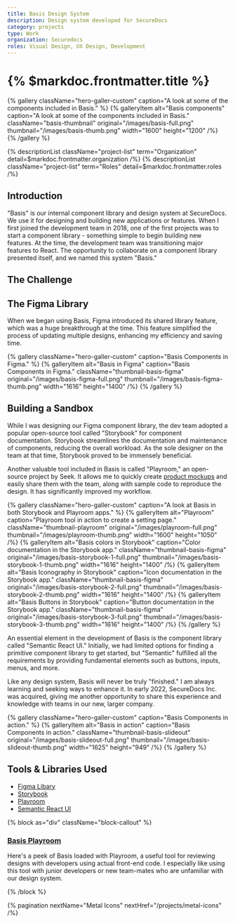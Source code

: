 ```yaml
---
title: Basis Design System
description: Design system developed for SecureDocs
category: projects
type: Work
organization: Securedocs
roles: Visual Design, UX Design, Development
---
```


# {% $markdoc.frontmatter.title %}

{% gallery className="hero-galler-custom" caption="A look at some of the components included in Basis." %}
{% galleryItem
  alt="Basis components"
  caption="A look at some of the components included in Basis."
  className="basis-thumbnail"
  original="/images/basis-full.png"
  thumbnail="/images/basis-thumb.png"
  width="1600"
  height="1200"
/%}
{% /gallery %}

{% descriptionList className="project-list" term="Organization" detail=$markdoc.frontmatter.organization /%}
{% descriptionList className="project-list" term="Roles" detail=$markdoc.frontmatter.roles /%}

## Introduction

"Basis" is our internal component library and design system at SecureDocs. We use it for designing and building new applications or features. When I first joined the development team in 2018, one of the first projects was to start a component library - something simple to begin building new features. At the time, the development team was transitioning major features to React. The opportunity to collaborate on a component library presented itself, and we named this system "Basis."

## The Challenge



## The Figma Library

When we began using Basis, Figma introduced its shared library feature, which was a huge breakthrough at the time. This feature simplified the process of updating multiple designs, enhancing my efficiency and saving time.

{% gallery className="hero-galler-custom" caption="Basis Components in Figma." %}
{% galleryItem
  alt="Basis in Figma"
  caption="Basis Components in Figma."
  className="thumbnail-basis-figma"
  original="/images/basis-figma-full.png"
  thumbnail="/images/basis-figma-thumb.png"
  width="1616"
  height="1400"
/%}
{% /gallery %}

## Building a Sandbox

While I was designing our Figma component library, the dev team adopted a popular open-source tool called "Storybook" for component documentation. Storybook streamlines the documentation and maintenance of components, reducing the overall workload. As the sole designer on the team at that time, Storybook proved to be immensely beneficial.

Another valuable tool included in Basis is called "Playroom," an open-source project by Seek. It allows me to quickly create [product mockups](https://basis-iota.vercel.app/playroom/#?code=N4Igxg9gJgpiBcIA8AhCAPAOgOwAS4AcBDKKAS2wHMBeTEAJgAYCsQd8BbI9AdTKgAuAC1ogAnADZmrdri4AnShQAyMAGYDRRAK4CIdWQqXYASmUpDNdHXoN45RRRQAqEAqMZ3Oj42gF6ODzsAPlkkAGUYSg4YbAFcACMiAGcyMFD7fCQAcXl%2BXEgAG20ObGTRAQB3fRBccgA3fhgoXHkYQu5mjPwe3By8qAA6AGEIYtLcSv5hUQBWOm7enqQG3GSBAE9CmGpgYEIIVIEyCGx4XDp1tIBrDboAGlw9AnO6JhY6XABfL8Wl5YAEjASBRKGsyAAvHZ0DgUMifFKiBqfSBxWJWEAAWQ2uEi-lByU%2BAHo-v8%2BsoyOtWu1Oi11lsdnsHE5sKoNK8QABaegfWo-Ulk8mUgSDACSAhgHGC2NwAAV5BA1GRtkgiRT1mKJVLZIKsuqReLJdLtIVjmoiGA9PJcABBXRCdFpIjHU6q-Wao063VId2GqUy0VoyjyZ0nPB445UZJu4Ue7WZb2%2BrXBAByEDNTpd4Zg%2BKjMY1foFZJ9scLABEIJVsIUICRcTnI5Ro2rS8mvf98wIi70kGWyI1YNahPxYHgSe2lkggSCqOCoaJYdh4bVEXRkbVURK4qIbWBINo4vXc03id3lvrqR10M01pttrt9kYVOoBBzubzvr8Jx2k0bRhxiGwHFAzUCB5C4LNOzjM8e1-KVRjiENLR4MDrmSI9G2bOCYPPVsjV3fdDxteQwGHeoYCwvD411XCC2TABRbZLQVJcwFxcxsGdbQ2gwgkoMLb9J2wnhnRgcDHGuXBhm0dYIFhCFQ1dFs6M9BNBRLFSpTtPROWcIhKGMMEIz45SDTbNTi2wgiIAPeJAwlYNFLKfjzJozsz1VBoi1VXJ%2BBGMYSmwbzfKGUZxjwKZBBEOgAEYYoWQSp2BchZ03dFRBlYyo0%2BVJ5zoSM7lqccLKyPsBzE3BivUzEKOSfSYEE-AKFAxrcAdEgxNEABVAgoFElosqbOV6q8XU0u3OgAE0ICeYd0MpXAiDkWr6oKOSCFOdFBlG-4quLSJoi23IbIIHCIiiGI4hwrIQtwcj5GOMAiEKG1Cg4hcR22BKSuLEL-PC3A1BrfrRG2DRPkimZgBigBmL8fvU6cUrBVcQHXOdoRARdlzWtEJqxHF5UVZUGqK67liJP6wsC8mboGf7AsB4GJSgUQ8gsARPgldABFe966HZywIemERgDh2nlhQXQ9DwcaMXo8hOdqXLMYKlF1oteI9porJKfp6nSnJnyBjOokDsurtWvOw6rtaun8iKQLyjeHK70ZfZQLicJIRgDkYoAFg-fk7eWP6TErW8GQfQgSGRvwAg5Tw%2BXhnXJypgKJkh6KQAkBYUyIGJjb8g2gpDnt04BrPRBipPggANTIa4yCL0KM9LhHJz1vzw8qCX%2Bm7iP6XvJliFIUF47kxPPmDjuOwrxmq7oXOQGCeiuGVFuGcNsvQ-1tvJhF6va8aJvBjACQYokAABZIYDAbjmggMBkjPuTN5Lvuu6GHu%2B7Dwe3ejqPOO6YE4XBAEnT8Et7at0rofJeCxZQpGSNUeQUB35tygX0eemc4EgBrgsAAVEQ4hJDiHoPCp-P%2Bvcd792-v-KOI9Y7jxAZPMBECZ6p3LnvWBUVRDL2CKMWy8gNjkJpjvaBW8Iq4PwSvLqS4Wa4gEKJZs2D26cL6F-QYP8aFUMwbQyRB9eHwJXpiCACQSZyiEJtXAKYSgJDEqI7es807cIXtI2uABqGKuAYr0BhpyXx-jAn%2B0cWozhm9tHOJbqbc26IPJmwukdBU2hTqJViXEQYx0UlnXSZbKJt17qPWenzSg2APqkC%2BivHRriJhA1rCzUGL5ha8OhuLcRfQkagnafgVG65ukYw%2BkuHa6jcZbgxJiE0ZpNZgVtPaR0T0szDNTtrHWoTf41LwHUkGAtzBC1qNzXmb1Sls12UrQxUM2nOJ7FLfwpxRnpToArMgZyVYVAoIVNaAFNaVUoRso2X8YmJNth3a2Fsja5LWHfU4fVhEx1IM0UQ90PkHJKWUugYB0RiW%2BuopAzgYA82CNNbQi0eLYHTLgGSoJFp4BsA6OImYwyLQIAQQYqo8UEpDqqXJgKbZ5PUgk3lmTkmpJ%2BqCpJJ0clAr5asgpYkikvSOWirGn1SbrOLvvLZDS6BgzOVXVpKcRlJRnJQfpvT%2BxLM4a8mEcILWpzlhlYCQYQxZl4tlNgVyegrLcpoj%2BnKAVWwFWCq23LOUQsKU6QoaqWiO1KM7EAMNXYMI9qcAQ3soR%2B0DqwSB7T9Ef0Grga4MARE%2BowTm1RwQADy2A1llo2U8fFhz%2BYgEFkrTBWQbky3ufjJ5LyfZvKAurL5lofk5pLRQmh-qomBriaGqVd05URqjWtcKcaE3KwAUyT2qafYZqDganF5b82FuLeW2t6qKFVprR6iRJd6081RScjm2KRntulnc%2B1jzFY5T7fld5g7iDDq9assdYiPXRL9SGqJYaF1PUjdUh2bdV2JuHsmr2O6wEBz3Xow9DYqXHqvS%2B3NGCK1qDUARw1qi72NuOTsp9VTr2SzfbLFNDyQA9u-XlEAasNwa0A3okDTicWTtTlyqVPKg2iunRkrJIr1K5KFRK4NYnOWyoehGh91qKmqvgzAxmmqEXaqabUPVsN93hM6VQU1ca%2BkMfwFa5VQz3UvvwB%2BkAaYMwLMZYNQkTmRlAf5aesDlH9Os1o3sqjGnm2nOaRcszImO3vpY92r9ysf1cb-TxodWtfnntAyJ4T3opPSrk3O4GyMjayg6BiqxhRBwjqiZVi0MAat1f85ORr1WxitYq1V5rXWKptZ7B1vrtWBs9aay1sbnLhuTetINjRkH%2BXyZkx5ZbwrJW8qNqp%2BVkXYRaefSJ4LzMDMgB1TF0Wpm9EWZRtZ81qXOPY3VnjDEFYqxlddSeMmE7AsHrrSFx94WUWKoB7qw%2BYs4urIS8x57oh2P3dVhlz5AHsvfb%2BX6kK4mZ0gohWV0E43Oujbm-jkb3Xpu9dm-VkTM3%2BtE7JxNmnlPVnU8J4ztyzPScgqK-EtbinRVlSaEOEcsRWeTmu12jE1lbIfZ8wM39A6vt8-7ALkXPYefZKU5tlTAx51qdg7tlVB2ZV-eO6F07RnzkXcuYRsXZr6gccxo9njMO6D-kAo60C4lFkK6Ez98JR36knZbVzBtkWg-GbB1bw1UPxew5S7L9L8ukffPmz2ATYTvUY4DYt70OPazlbpwTjnVPycM5T30dnU2Gsl5Z2XpAFfadV-pzX4nFP5uic15JtXsn9pSoU%2Br7Hyn8na-DXr4HmmoCVKjQY-7hnwbh5aZdnN12rNIju-0%2Bzjv%2BmuYQgIJCAgULyDQtL21uoy%2B6194d43AfTdh4i2PqLdGLe7Ejzi6Prm4fx%2B40nvjqPcuCeA5npztniVryrgLjlQC3qXpAc3gXiTpXsXk3kXkztXkgWzigfAcgYgRgUtoPjgYKitmkr3gQQPh3pfvkCPsUvfnthPtpkFlftsmbnPk-tDPQBDm5DbrdnbvDoMjjK5pLkRCRGRBRKeL-rpv-mQWIZsibiDsHvevfrfnqv7Gwd6G-klhiMMG0KJCSqRP2KTJ-ojpAFliroVhfiYSbFnrgTnpYW5BCrfKiDCjiEAidkirIdRkqhimiPIIbm5Oyl2GmNSB4fEI4DoeROhEQPUEQMqEQAkNsKykSL4f8sAcWFzolEVn3t3h2F3hthJhITrjtlQQbvRr9n-lIdfo0kwSZi-uZslF0rZotJwSfjRBvjar5i%2Bu-kxLvqcGkOxKUlxDxN5o0WSGfhoqYW5P7gwbfkDk2goRHsoepKoc7mxnHvZl-oYcjsYQFmjlOoAd6kkZkaVnnnjrAa3tAagd6PXhse1ugQ3ggYXtgecdcZcUNo8W3ikZ3kQetoQfgZ8SQTkUbuQTBpQU2tQZPjptPtIbPqDgvlUSJsvnUbboMYKM0Y5lvmoaICJBKOJIflJDJAEJCE5IiUsMMeRhIeCWUWFmclMTRg-uFnqjCZDkxjHp%2Bs8vbv2h8mscnjlpIf8jsYVnsZOLnsaqcfcepBcbXmKcKTcZgXcVKWgVgbKQ8fKU8QttYZ3FkV8RbOkdkVjrkRQQqsCYUVPrejPowVCVDIvgxkasjCvmuGvnUcicuKiYsdpBALpPpIZMfq0ZwsSWnkaRqhCTSZSSHvIdFvPrFnogsWMrHiydwXLuybxijmBr6ejuYUAaqfsaAeAZQJKcqVkBKccVAQWTAY3jKbmeXi8Tma8fybrOqaKrWTYemb9MPoCfqdSSCbQcUZIUzOSaaedrsBadbjUZZvCQ0V6eog6YSf8HwXuDZIePZFEM6mGISNgJOZ6lyZIn6QDCaZMcGdMaGcwfSW5JGaxh-isQYQmWWeflsflryXgX8SARbGAYcRAUWWcaKRWa%2BSKcWPmSWXAQqe%2BUqeKR%2BWmaQckfWZ3KYeBvYO3hJqqGgOgBkCAPcCAFnMkAgAANo1z0D%2BwAC6XwQAA "Basis Playroom") and easily share them with the team, along with sample code to reproduce the design. It has significantly improved my workflow.

{% gallery className="hero-galler-custom" caption="A look at Basis in both Storybook and Playroom apps." %}
{% galleryItem
  alt="Playroom"
  caption="Playroom tool in action to create a setting page."
  className="thumbnail-playroom"
  original="/images/playroom-full.png"
  thumbnail="/images/playroom-thumb.png"
  width="1600"
  height="1050"
/%}
{% galleryItem
  alt="Basis colors in Storybook"
  caption="Color documentation in the Storybook app."
  className="thumbnail-basis-figma"
  original="/images/basis-storybook-1-full.png"
  thumbnail="/images/basis-storybook-1-thumb.png"
  width="1616"
  height="1400"
/%}
{% galleryItem
  alt="Basis Iconography in Storybook"
  caption="Icon documentation in the Storybook app."
  className="thumbnail-basis-figma"
  original="/images/basis-storybook-2-full.png"
  thumbnail="/images/basis-storybook-2-thumb.png"
  width="1616"
  height="1400"
/%}
{% galleryItem
  alt="Basis Buttons in Storybook"
  caption="Button documentation in the Storybook app."
  className="thumbnail-basis-figma"
  original="/images/basis-storybook-3-full.png"
  thumbnail="/images/basis-storybook-3-thumb.png"
  width="1616"
  height="1400"
/%}
{% /gallery %}

An essential element in the development of Basis is the component library called "Semantic React UI." Initially, we had limited options for finding a primitive component library to get started, but "Semantic" fulfilled all the requirements by providing fundamental elements such as buttons, inputs, menus, and more.

Like any design system, Basis will never be truly "finished." I am always learning and seeking ways to enhance it. In early 2022, SecureDocs Inc. was acquired, giving me another opportunity to share this experience and knowledge with teams in our new, larger company.

{% gallery className="hero-galler-custom" caption="Basis Components in action." %}
{% galleryItem
  alt="Basis in action"
  caption="Basis Components in action."
  className="thumbnail-basis-slideout"
  original="/images/basis-slideout-full.png"
  thumbnail="/images/basis-slideout-thumb.png"
  width="1625"
  height="949"
/%}
{% /gallery %}

## Tools & Libraries Used

- [Figma Libary](https://help.figma.com/hc/en-us/articles/360041051154-Guide-to-libraries-in-Figma)
- [Storybook](https://storybook.js.org/)
- [Playroom](https://github.com/seek-oss/playroom)
- [Semantic React UI](https://react.semantic-ui.com/)

{% block as="div" className="block-callout" %}

### [Basis Playroom](https://basis-iota.vercel.app/playroom/#?code=N4Igxg9gJgpiBcIA8AhCAPAOgOwAS4AcBDKKAS2wHMBeTEAJgAYCsQd8BbI9AdTKgAuAC1ogAnADZmrdri4AnShQAyMAGYDRRAK4CIdWQqXYASmUpDNdHXoN45RRRQAqEAqMZ3Oj42gF6ODzsAPlkkAGUYSg4YbAFcACMiAGcyMFD7fCQAcXl%2BXEgAG20ObGTRAQB3fRBccgA3fhgoXHkYQu5mjPwe3By8qAA6AGEIYtLcSv5hUQBWOm7enqQG3GSBAE9CmGpgYEIIVIEyCGx4XDp1tIBrDboAGlw9AnO6JhY6XABfL8Wl5YAEjASBRKGsyAAvHZ0DgUMifFKiBqfSBxWJWEAAWQ2uEi-lByU%2BAHo-v8%2BsoyOtWu1Oi11lsdnsHE5sKoNK8QABaegfWo-Ulk8mUgSDACSAhgHGC2NwAAV5BA1GRtkgiRT1mKJVLZIKsuqReLJdLtIVjmoiGA9PJcABBXRCdFpIjHU6q-Wao063VId2GqUy0VoyjyZ0nPB445UZJu4Ue7WZb2%2BrXBAByEDNTpd4Zg%2BKjMY1foFZJ9scLABEIJVsIUICRcTnI5Ro2rS8mvf98wIi70kGWyI1YNahPxYHgSe2lkggSCqOCoaJYdh4bVEXRkbVURK4qIbWBINo4vXc03id3lvrqR10M01pttrt9kYVOoBBzubzvr8Jx2k0bRhxiGwHFAzUCB5C4LNOzjM8e1-KVRjiENLR4MDrmSI9G2bOCYPPVsjV3fdDxteQwGHeoYCwvD411XCC2TABRbZLQVJcwFxcxsGdbQ2gwgkoMLb9J2wnhnRgcDHGuXBhm0dYIFhCFQ1dFs6M9BNBRLFSpTtPROWcIhKGMMEIz45SDTbNTi2wgiIAPeJAwlYNFLKfjzJozsz1VBoi1VXJ%2BBGMYSmwbzfKGUZxjwKZBBEOgAEYYoWQSp2BchZ03dFRBlYyo0%2BVJ5zoSM7lqccLKyPsBzE3BivUzEKOSfSYEE-AKFAxrcAdEgxNEABVAgoFElosqbOV6q8XU0u3OgAE0ICeYd0MpXAiDkWr6oKOSCFOdFBlG-4quLSJoi23IbIIHCIiiGI4hwrIQtwcj5GOMAiEKG1Cg4hcR22BKSuLEL-PC3A1BrfrRG2DRPkimZgBigBmL8fvU6cUrBVcQHXOdoRARdlzWtEJqxHF5UVZUGqK67liJP6wsC8mboGf7AsB4GJSgUQ8gsARPgldABFe966HZywIemERgDh2nlhQXQ9DwcaMXo8hOdqXLMYKlF1oteI9porJKfp6nSnJnyBjOokDsurtWvOw6rtaun8iKQLyjeHK70ZfZQLicJIRgDkYoAFg-fk7eWP6TErW8GQfQgSGRvwAg5Tw%2BXhnXJypgKJkh6KQAkBYUyIGJjb8g2gpDnt04BrPRBipPggANTIa4yCL0KM9LhHJz1vzw8qCX%2Bm7iP6XvJliFIUF47kxPPmDjuOwrxmq7oXOQGCeiuGVFuGcNsvQ-1tvJhF6va8aJvBjACQYokAABZIYDAbjmggMBkjPuTN5Lvuu6GHu%2B7Dwe3ejqPOO6YE4XBAEnT8Et7at0rofJeCxZQpGSNUeQUB35tygX0eemc4EgBrgsAAVEQ4hJDiHoPCp-P%2Bvcd792-v-KOI9Y7jxAZPMBECZ6p3LnvWBUVRDL2CKMWy8gNjkJpjvaBW8Iq4PwSvLqS4Wa4gEKJZs2D26cL6F-QYP8aFUMwbQyRB9eHwJXpiCACQSZyiEJtXAKYSgJDEqI7es807cIXtI2uABqGKuAYr0BhpyXx-jAn%2B0cWozhm9tHOJbqbc26IPJmwukdBU2hTqJViXEQYx0UlnXSZbKJt17qPWenzSg2APqkC%2BivHRriJhA1rCzUGL5ha8OhuLcRfQkagnafgVG65ukYw%2BkuHa6jcZbgxJiE0ZpNZgVtPaR0T0szDNTtrHWoTf41LwHUkGAtzBC1qNzXmb1Sls12UrQxUM2nOJ7FLfwpxRnpToArMgZyVYVAoIVNaAFNaVUoRso2X8YmJNth3a2Fsja5LWHfU4fVhEx1IM0UQ90PkHJKWUugYB0RiW%2BuopAzgYA82CNNbQi0eLYHTLgGSoJFp4BsA6OImYwyLQIAQQYqo8UEpDqqXJgKbZ5PUgk3lmTkmpJ%2BqCpJJ0clAr5asgpYkikvSOWirGn1SbrOLvvLZDS6BgzOVXVpKcRlJRnJQfpvT%2BxLM4a8mEcILWpzlhlYCQYQxZl4tlNgVyegrLcpoj%2BnKAVWwFWCq23LOUQsKU6QoaqWiO1KM7EAMNXYMI9qcAQ3soR%2B0DqwSB7T9Ef0Grga4MARE%2BowTm1RwQADy2A1llo2U8fFhz%2BYgEFkrTBWQbky3ufjJ5LyfZvKAurL5lofk5pLRQmh-qomBriaGqVd05URqjWtcKcaE3KwAUyT2qafYZqDganF5b82FuLeW2t6qKFVprR6iRJd6081RScjm2KRntulnc%2B1jzFY5T7fld5g7iDDq9assdYiPXRL9SGqJYaF1PUjdUh2bdV2JuHsmr2O6wEBz3Xow9DYqXHqvS%2B3NGCK1qDUARw1qi72NuOTsp9VTr2SzfbLFNDyQA9u-XlEAasNwa0A3okDTicWTtTlyqVPKg2iunRkrJIr1K5KFRK4NYnOWyoehGh91qKmqvgzAxmmqEXaqabUPVsN93hM6VQU1ca%2BkMfwFa5VQz3UvvwB%2BkAaYMwLMZYNQkTmRlAf5aesDlH9Os1o3sqjGnm2nOaRcszImO3vpY92r9ysf1cb-TxodWtfnntAyJ4T3opPSrk3O4GyMjayg6BiqxhRBwjqiZVi0MAat1f85ORr1WxitYq1V5rXWKptZ7B1vrtWBs9aay1sbnLhuTetINjRkH%2BXyZkx5ZbwrJW8qNqp%2BVkXYRaefSJ4LzMDMgB1TF0Wpm9EWZRtZ81qXOPY3VnjDEFYqxlddSeMmE7AsHrrSFx94WUWKoB7qw%2BYs4urIS8x57oh2P3dVhlz5AHsvfb%2BX6kK4mZ0gohWV0E43Oujbm-jkb3Xpu9dm-VkTM3%2BtE7JxNmnlPVnU8J4ztyzPScgqK-EtbinRVlSaEOEcsRWeTmu12jE1lbIfZ8wM39A6vt8-7ALkXPYefZKU5tlTAx51qdg7tlVB2ZV-eO6F07RnzkXcuYRsXZr6gccxo9njMO6D-kAo60C4lFkK6Ez98JR36knZbVzBtkWg-GbB1bw1UPxew5S7L9L8ukffPmz2ATYTvUY4DYt70OPazlbpwTjnVPycM5T30dnU2Gsl5Z2XpAFfadV-pzX4nFP5uic15JtXsn9pSoU%2Br7Hyn8na-DXr4HmmoCVKjQY-7hnwbh5aZdnN12rNIju-0%2Bzjv%2BmuYQgIJCAgULyDQtL21uoy%2B6194d43AfTdh4i2PqLdGLe7Ejzi6Prm4fx%2B40nvjqPcuCeA5npztniVryrgLjlQC3qXpAc3gXiTpXsXk3kXkztXkgWzigfAcgYgRgUtoPjgYKitmkr3gQQPh3pfvkCPsUvfnthPtpkFlftsmbnPk-tDPQBDm5DbrdnbvDoMjjK5pLkRCRGRBRKeL-rpv-mQWIZsibiDsHvevfrfnqv7Gwd6G-klhiMMG0KJCSqRP2KTJ-ojpAFliroVhfiYSbFnrgTnpYW5BCrfKiDCjiEAidkirIdRkqhimiPIIbm5Oyl2GmNSB4fEI4DoeROhEQPUEQMqEQAkNsKykSL4f8sAcWFzolEVn3t3h2F3hthJhITrjtlQQbvRr9n-lIdfo0kwSZi-uZslF0rZotJwSfjRBvjar5i%2Bu-kxLvqcGkOxKUlxDxN5o0WSGfhoqYW5P7gwbfkDk2goRHsoepKoc7mxnHvZl-oYcjsYQFmjlOoAd6kkZkaVnnnjrAa3tAagd6PXhse1ugQ3ggYXtgecdcZcUNo8W3ikZ3kQetoQfgZ8SQTkUbuQTBpQU2tQZPjptPtIbPqDgvlUSJsvnUbboMYKM0Y5lvmoaICJBKOJIflJDJAEJCE5IiUsMMeRhIeCWUWFmclMTRg-uFnqjCZDkxjHp%2Bs8vbv2h8mscnjlpIf8jsYVnsZOLnsaqcfcepBcbXmKcKTcZgXcVKWgVgbKQ8fKU8QttYZ3FkV8RbOkdkVjrkRQQqsCYUVPrejPowVCVDIvgxkasjCvmuGvnUcicuKiYsdpBALpPpIZMfq0ZwsSWnkaRqhCTSZSSHvIdFvPrFnogsWMrHiydwXLuybxijmBr6ejuYUAaqfsaAeAZQJKcqVkBKccVAQWTAY3jKbmeXi8Tma8fybrOqaKrWTYemb9MPoCfqdSSCbQcUZIUzOSaaedrsBadbjUZZvCQ0V6eog6YSf8HwXuDZIePZFEM6mGISNgJOZ6lyZIn6QDCaZMcGdMaGcwfSW5JGaxh-isQYQmWWeflsflryXgX8SARbGAYcRAUWWcaKRWa%2BSKcWPmSWXAQqe%2BUqeKR%2BWmaQckfWZ3KYeBvYO3hJqqGgOgBkCAPcCAFnMkAgAANo1z0D%2BwAC6XwQAA)

Here's a peek of Basis loaded with Playroom, a useful tool for reviewing designs with developers using actual front-end code. I especially like using this tool with junior developers or new team-mates who are unfamiliar with our design system.

{% /block %}

{% pagination 
  nextName="Metal Icons"
  nextHref="/projects/metal-icons" 
/%}